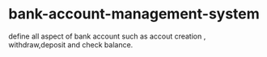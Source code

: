 # bank-account-management-system
define all aspect of bank account such as accout creation , withdraw,deposit and check balance.
